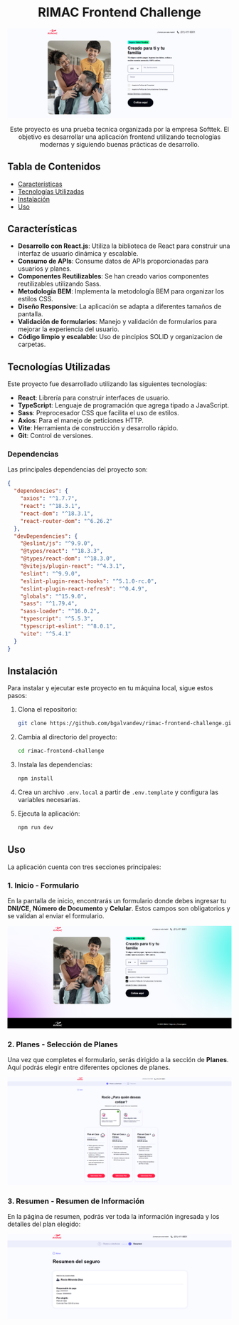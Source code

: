 <div align="center">

# RIMAC Frontend Challenge

![Formulario de Inicio](src/assets/img/incio.png)

Este proyecto es una prueba tecnica organizada por la empresa Softtek. El objetivo es desarrollar una aplicación frontend utilizando tecnologías modernas y siguiendo buenas prácticas de desarrollo.

</div>

## Tabla de Contenidos

- [Características](#características)
- [Tecnologías Utilizadas](#tecnologías-utilizadas)
- [Instalación](#instalación)
- [Uso](#uso)

## Características

- **Desarrollo con React.js**: Utiliza la biblioteca de React para construir una interfaz de usuario dinámica y escalable.
- **Consumo de APIs**: Consume datos de APIs proporcionadas para usuarios y planes.
- **Componentes Reutilizables**: Se han creado varios componentes reutilizables utilizando Sass.
- **Metodología BEM**: Implementa la metodología BEM para organizar los estilos CSS.
- **Diseño Responsive**: La aplicación se adapta a diferentes tamaños de pantalla.
- **Validación de formularios**: Manejo y validación de formularios para mejorar la experiencia del usuario.
- **Código limpio y escalable**: Uso de pincipios SOLID y organizacion de carpetas.

## Tecnologías Utilizadas

Este proyecto fue desarrollado utilizando las siguientes tecnologías:

- **React**: Librería para construir interfaces de usuario.
- **TypeScript**: Lenguaje de programación que agrega tipado a JavaScript.
- **Sass**: Preprocesador CSS que facilita el uso de estilos.
- **Axios**: Para el manejo de peticiones HTTP.
- **Vite**: Herramienta de construcción y desarrollo rápido.
- **Git**: Control de versiones.

### Dependencias

Las principales dependencias del proyecto son:

```json
{
  "dependencies": {
    "axios": "^1.7.7",
    "react": "^18.3.1",
    "react-dom": "^18.3.1",
    "react-router-dom": "^6.26.2"
  },
  "devDependencies": {
    "@eslint/js": "^9.9.0",
    "@types/react": "^18.3.3",
    "@types/react-dom": "^18.3.0",
    "@vitejs/plugin-react": "^4.3.1",
    "eslint": "^9.9.0",
    "eslint-plugin-react-hooks": "^5.1.0-rc.0",
    "eslint-plugin-react-refresh": "^0.4.9",
    "globals": "^15.9.0",
    "sass": "^1.79.4",
    "sass-loader": "^16.0.2",
    "typescript": "^5.5.3",
    "typescript-eslint": "^8.0.1",
    "vite": "^5.4.1"
  }
}
```

## Instalación

Para instalar y ejecutar este proyecto en tu máquina local, sigue estos pasos:

1. Clona el repositorio:

   ```bash
   git clone https://github.com/bgalvandev/rimac-frontend-challenge.git
   ```

2. Cambia al directorio del proyecto:

   ```bash
   cd rimac-frontend-challenge
   ```

3. Instala las dependencias:

   ```bash
   npm install
   ```

4. Crea un archivo `.env.local` a partir de `.env.template` y configura las variables necesarias.

5. Ejecuta la aplicación:
   ```bash
   npm run dev
   ```

## Uso

La aplicación cuenta con tres secciones principales:

### 1. Inicio - Formulario

En la pantalla de inicio, encontrarás un formulario donde debes ingresar tu **DNI/CE**, **Número de Documento** y **Celular**. Estos campos son obligatorios y se validan al enviar el formulario.

![Formulario de Inicio](src/assets/img/formulario-inicio.png)

### 2. Planes - Selección de Planes

Una vez que completes el formulario, serás dirigido a la sección de **Planes**. Aquí podrás elegir entre diferentes opciones de planes.

![Selección de Planes](src/assets/img/seleccion-planes.png)

### 3. Resumen - Resumen de Información

En la página de resumen, podrás ver toda la información ingresada y los detalles del plan elegido:

![Resumen de Información](src/assets/img/resumen.png)
